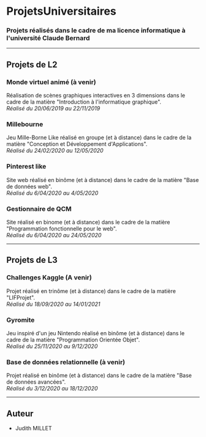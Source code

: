 # ProjetsUniversitaires

### Projets réalisés dans le cadre de ma licence informatique à l'université Claude Bernard

----------------------------------------------------

## Projets de L2

### Monde virtuel animé (à venir)
Réalisation de scènes graphiques interactives en 3 dimensions dans le cadre de la matière "Introduction à l'informatique graphique".<br/>
*Réalisé du 20/06/2019 au 22/11/2019*

### Millebourne
Jeu Mille-Borne Like réalisé en groupe (et à distance) dans le cadre de la matière "Conception et Développement d'Applications".<br/>
*Réalisé du 24/02/2020 au 12/05/2020*

### Pinterest like
Site web réalisé en binôme (et à distance) dans le cadre de la matière "Base de données web".<br/>
*Réalisé du 6/04/2020 au 4/05/2020*

### Gestionnaire de QCM
Site réalisé en binome (et à distance) dans le cadre de la matière "Programmation fonctionnelle pour le web".<br/>
*Réalisé du 6/04/2020 au 24/05/2020*

----------------------------------------------------

## Projets de L3

### Challenges Kaggle (A venir)
Projet réalisé en trinôme (et à distance) dans le cadre de la matière "LIFProjet".<br/>
*Réalisé du 18/09/2020 au 14/01/2021*

### Gyromite
Jeu inspiré d'un jeu Nintendo réalisé en binôme (et à distance) dans le cadre de la matière "Programmation Orientée Objet".<br/>
*Réalisé du 25/11/2020 au 9/12/2020*

### Base de données relationnelle (à venir)
Projet réalisé en binôme (et à distance) dans le cadre de la matière "Base de données avancées".<br/>
*Réalisé du 3/12/2020 au 18/12/2020*

-------------------------------------------------------

## Auteur

* Judith MILLET